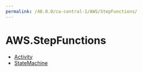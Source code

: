 ```yaml
---
permalink: /48.0.0/ca-central-1/AWS/StepFunctions/
---
```


# AWS.StepFunctions



* [Activity](Activity.md)
* [StateMachine](StateMachine.md)